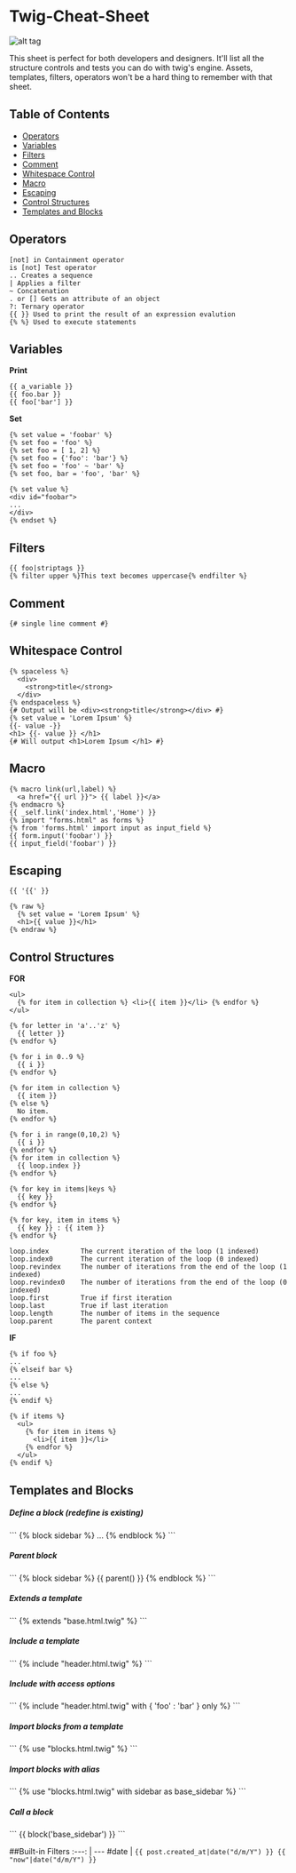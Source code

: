 Twig-Cheat-Sheet
================

![alt tag](http://inchoo.net/wp-content/uploads/2011/06/twig1.jpg)

This sheet is perfect for both developers and designers. It'll list all the structure controls and tests you can do with twig's engine. Assets, templates, filters, operators won't be a hard thing to remember with that sheet.

## Table of Contents

* [Operators](#operators)
* [Variables](#variables)
* [Filters](#filters)
* [Comment](#comment)
* [Whitespace Control](#whitespace-control)
* [Macro](#macro)
* [Escaping](#escaping)
* [Control Structures](#control-structures)
* [Templates and Blocks](#templates-and-blocks)

## Operators
```
[not] in Containment operator
is [not] Test operator
.. Creates a sequence
| Applies a filter
~ Concatenation
. or [] Gets an attribute of an object
?: Ternary operator
{{ }} Used to print the result of an expression evalution
{% %} Used to execute statements
```

## Variables
**Print**
<pre><code>{{ a_variable }}
{{ foo.bar }}
{{ foo['bar'] }}</code></pre>

**Set**
```
{% set value = 'foobar' %}
{% set foo = 'foo' %}
{% set foo = [ 1, 2] %}
{% set foo = {'foo': 'bar'} %}
{% set foo = 'foo' ~ 'bar' %}
{% set foo, bar = 'foo', 'bar' %}
```

```
{% set value %}
<div id="foobar">
...
</div>
{% endset %}
```

## Filters
```
{{ foo|striptags }}
{% filter upper %}This text becomes uppercase{% endfilter %}
```

## Comment
```
{# single line comment #}
```

## Whitespace Control
```
{% spaceless %}
  <div>
    <strong>title</strong>
  </div>
{% endspaceless %}
{# Output will be <div><strong>title</strong></div> #}
{% set value = 'Lorem Ipsum' %}
{{- value -}}
<h1> {{- value }} </h1>
{# Will output <h1>Lorem Ipsum </h1> #}
```

## Macro
```
{% macro link(url,label) %}
  <a href="{{ url }}"> {{ label }}</a>
{% endmacro %}
{{ _self.link('index.html','Home') }}
{% import "forms.html" as forms %}
{% from 'forms.html' import input as input_field %}
{{ form.input('foobar') }}
{{ input_field('foobar') }}
```

## Escaping
```
{{ '{{' }}
```
```
{% raw %}
  {% set value = 'Lorem Ipsum' %}
  <h1>{{ value }}</h1>
{% endraw %}
```

## Control Structures
**FOR**
```
<ul>
  {% for item in collection %} <li>{{ item }}</li> {% endfor %}
</ul>
```
```
{% for letter in 'a'..'z' %}
  {{ letter }}
{% endfor %}
```
```
{% for i in 0..9 %}
  {{ i }}
{% endfor %}
```
```
{% for item in collection %}
  {{ item }}
{% else %}
  No item.
{% endfor %}
```
```
{% for i in range(0,10,2) %}
  {{ i }}
{% endfor %}
{% for item in collection %}
  {{ loop.index }}
{% endfor %}
```
```
{% for key in items|keys %}
  {{ key }}
{% endfor %}
```
```
{% for key, item in items %}
  {{ key }} : {{ item }}
{% endfor %}
```

```
loop.index        The current iteration of the loop (1 indexed)
loop.index0       The current iteration of the loop (0 indexed)
loop.revindex     The number of iterations from the end of the loop (1 indexed)
loop.revindex0    The number of iterations from the end of the loop (0 indexed)
loop.first        True if first iteration
loop.last         True if last iteration
loop.length       The number of items in the sequence
loop.parent       The parent context
```
**IF**
```
{% if foo %}
...
{% elseif bar %}
...
{% else %}
...
{% endif %}
```
```
{% if items %}
  <ul>
    {% for item in items %}
      <li>{{ item }}</li>
    {% endfor %}
  </ul>
{% endif %}
```

## Templates and Blocks

<h5>Define a block (redefine is existing)</h5>
```
{% block sidebar %} ... {% endblock %}
```
<h5>Parent block</h5>
```
{% block sidebar %} {{ parent() }} {% endblock %}
```
<h5>Extends a template</h5>
```
{% extends "base.html.twig" %}
```
<h5>Include a template</h5>
```
{% include "header.html.twig" %}
```
<h5>Include with access options</h5>
```
{% include "header.html.twig" with { 'foo' : 'bar' } only %}
```
<h5>Import blocks from a template</h5>
```
{% use "blocks.html.twig" %}
```
<h5>Import blocks with alias</h5>
```
{% use "blocks.html.twig" with sidebar as base_sidebar %}
```
<h5>Call a block</h5>
```
{{ block('base_sidebar') }}
```

##Built-in Filters
:---: | ---
#date | ```{{ post.created_at|date("d/m/Y") }}
{{ "now"|date("d/m/Y") }}```


